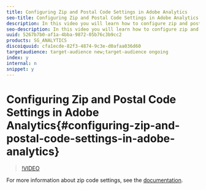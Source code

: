 ```yaml
---
title: Configuring Zip and Postal Code Settings in Adobe Analytics
seo-title: Configuring Zip and Postal Code Settings in Adobe Analytics
description: In this video you will learn how to configure zip and postal code settings, so that you can do analysis based on this region data.
seo-description: In this video you will learn how to configure zip and postal code settings, so that you can do analysis based on this region data.
uuid: 5267b7b0-af1a-4bba-9872-05b76c3b9cc2
products: SG_ANALYTICS
discoiquuid: cfa1ecde-82f3-4874-9c3e-d0afaa036d60
targetaudience: target-audience new;target-audience ongoing
index: y
internal: n
snippet: y
---
```


# Configuring Zip and Postal Code Settings in Adobe Analytics{#configuring-zip-and-postal-code-settings-in-adobe-analytics}

>[!VIDEO](https://video.tv.adobe.com/v/27051/?quality=12)

For more information about zip code settings, see the [documentation](https://marketing.adobe.com/resources/help/en_US/reference/reports_zip.html).
